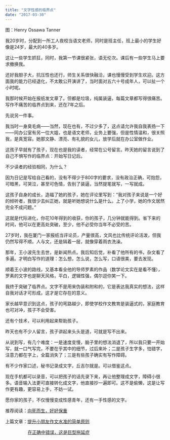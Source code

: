 ```yaml
---
title: "文字性感的临界点"
date: "2017-03-30"
---
```


图：Henry Ossawa Tanner

我20岁时，分配到一所工人夜校当语文老师，同时是班主任，班上最小的学生好像是24岁，最大的40多岁。

这让一些学生抓狂，同时，我第一节课很紧张，语无伦次。课后有一些学生马上要求撤换我。

还好我胆子大，抗压性也还行，师生关系很快融洽，课也慢慢受到学生欢迎。这方面我的能力已经退化，不太敢公开演讲了，当时面对五六十号成年人，可以扯一个小时呢。

我那时候开始在报纸发文章了。但都是垃圾，纯属装逼，每篇文章都写得很痛苦。写作不痛苦的临界点到来，还在7年之后。

先说另一件事。

我当时一身臭毛病——当然，现在也有，不过少多了，这点请允许我自我表扬一下——同办公室有另一位大姐，也是语文老师，业务上要强，但是性情温和，很关照我，是真宽容。她那文静、漂亮、有礼貌的女儿，放学后就在办公室做作业。

这孩子早就有了孩子，现在也是我的读者，经常在公号留言。昨天她的留言说到了自己不惧写作的临界点：开始写日记后。

不少读者的经验相同，为什么？

因为日记是写给自己看的，没有不得少于800字的要求，没有政治正确，可抱怨，可暗黑，可哭泣，甚至可色情，告别了装逼，当然提笔就写，一写就成。

这孩子自身的成长，造福了她的孩子，她在评论里写到：“我对孩子来说是一个好的倾听者，我很少去纠正她，就是听她想说什么是什么。上了小学，她的作文居然完全不成问题。”

这就是代际进化，你花10年得到的收获，你的孩子，几分钟就能得到。省下来的时间，他可以在更高处突破，至少，他不必受你当年不必受的苦。  

27岁时，我在厦门一家报纸当评论员，产量很高，文风也比传统评论活泼，但我仍然写得不顺。人与文，还是隔着一层，就像穿着雨衣洗澡。  

那年，王小波先生去世，是新闻热点。我后知后觉，补看了他所有的书，杂文看了多遍。才明白写作的道理：怎么想，怎么说，怎么写，口语很美，要去发现。

顺着王小波的路线，又基本看全他的导师罗素的作品（数学论文实在是看不懂），罗素的文字也是聊天风格，平白，逻辑性强，偶尔逗你笑一下。

我终于突破了临界点。文字不是用来伪装和附和的，它是表达我真实的想法，这样自我对话才可形成，这才是它存在的意义。  

家长越早意识到这点，孩子的弯路越少，即使学校作文教育是装逼式的，家庭教育也可对冲，孩子不会受害。

还有个技术，可以利用起来帮助孩子。  

昨天也有不少人留言，孩子讲起来头头是道，可就是写不出来。

从说到写，有几个难度：一是速度变慢，脑子里的想法消退了，所以我只要一开始写，就一口气写完，不要在乎其中的细节，过后来补；二是孩子生字多，怕错字，注意力都在字上，全篇消失了；三是有些孩子确实有写作障碍。

有不少作家口述，秘书记录成文字，丘吉尔就是。可以借鉴这点。

现在手机都可以录音，可以把孩子的话先录下来，再让他整理成文字，障碍小很多。语音输入法更可直接转化成文字，他直接抄一遍即可。这不是偷懒，这是让写作更有趣，更容易上手，不妨一试。  

愿你家的孩子，不仅慢慢变成性感青年，还有一手性感的文字。

推荐阅读：[向死而生，好好保重](http://mp.weixin.qq.com/s?__biz=MjM5NDU0Mjk2MQ==&mid=2651622850&idx=1&sn=41bba366e779fc73c5cf4080a529bf89&chksm=bd7e09dc8a0980ca923accd47e5ba2f057984d60daaf28a4534858edb35115b70761bdc92800&scene=21#wechat_redirect)

上篇文章：[提升小朋友作文水准的简单原则](http://mp.weixin.qq.com/s?__biz=MjM5NDU0Mjk2MQ==&mid=2651622898&idx=1&sn=ea2ced214c6073e8e8ac527701154904&chksm=bd7e09ec8a0980fa482778777c80276e779fd748d70a22015233ce70db82fa78ba080160e1fd&scene=21#wechat_redirect)

                  [在正确中错误，这是巨型拖延症](http://mp.weixin.qq.com/s?__biz=MjM5NDU0Mjk2MQ==&mid=2651622896&idx=1&sn=96ec83c932fdd16ad2e90bccab3935df&chksm=bd7e09ee8a0980f8eeaad8591bf095be2ea1d6a9f96e2869d99e261122368b5ec61148373c29&scene=21#wechat_redirect)
